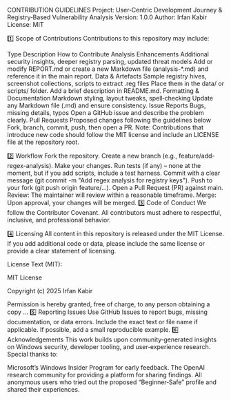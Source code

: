 CONTRIBUTION GUIDELINES
Project: User‑Centric Development Journey & Registry‑Based Vulnerability Analysis
Version: 1.0.0
Author: Irfan Kabir
License: MIT

1️⃣ Scope of Contributions
Contributions to this repository may include:

Type	Description	How to Contribute
Analysis Enhancements	Additional security insights, deeper registry parsing, updated threat models	Add or modify REPORT.md or create a new Markdown file (analysis-*.md) and reference it in the main report.
Data & Artefacts	Sample registry hives, screenshot collections, scripts to extract .reg files	Place them in the data/ or scripts/ folder. Add a brief description in README.md.
Formatting & Documentation	Markdown styling, layout tweaks, spell‑checking	Update any Markdown file (.md) and ensure consistency.
Issue Reports	Bugs, missing details, typos	Open a GitHub issue and describe the problem clearly.
Pull Requests	Proposed changes following the guidelines below	Fork, branch, commit, push, then open a PR.
Note: Contributions that introduce new code should follow the MIT license and include an LICENSE file at the repository root.

2️⃣ Workflow
Fork the repository.
Create a new branch (e.g., feature/add-regex-analysis).
Make your changes.
Run tests (if any) – none at the moment, but if you add scripts, include a test harness.
Commit with a clear message (git commit -m "Add regex analysis for registry keys").
Push to your fork (git push origin feature/...).
Open a Pull Request (PR) against main.
Review: The maintainer will review within a reasonable timeframe.
Merge: Upon approval, your changes will be merged.
3️⃣ Code of Conduct
We follow the Contributor Covenant.
All contributors must adhere to respectful, inclusive, and professional behavior.

4️⃣ Licensing
All content in this repository is released under the MIT License.
If you add additional code or data, please include the same license or provide a clear statement of licensing.

License Text (MIT):

MIT License

Copyright (c) 2025 Irfan Kabir

Permission is hereby granted, free of charge, to any person obtaining a copy
...
5️⃣ Reporting Issues
Use GitHub Issues to report bugs, missing documentation, or data errors.
Include the exact text or file name if applicable.
If possible, add a small reproducible example.
6️⃣ Acknowledgements
This work builds upon community‑generated insights on Windows security, developer tooling, and user‑experience research.
Special thanks to:

Microsoft’s Windows Insider Program for early feedback.
The OpenAI research community for providing a platform for sharing findings.
All anonymous users who tried out the proposed “Beginner‑Safe” profile and shared their experiences.
